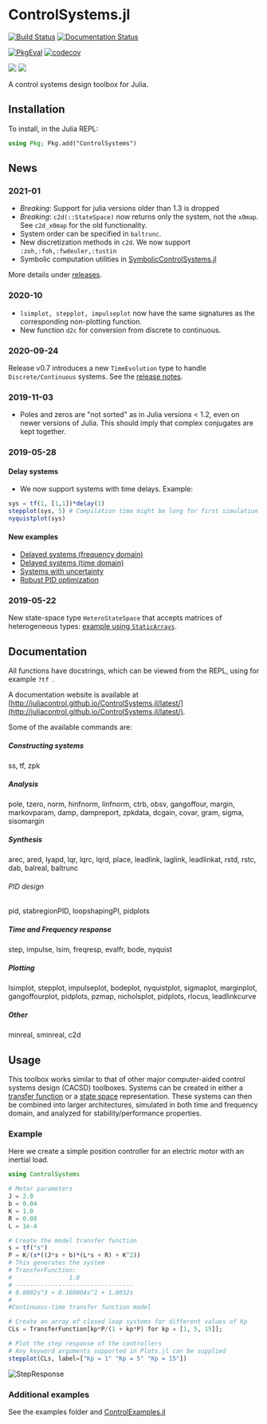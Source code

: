 # ControlSystems.jl

[![Build Status](https://github.com/JuliaControl/ControlSystems.jl/workflows/CI/badge.svg)](https://github.com/JuliaControl/ControlSystems.jl/actions?query=workflow%3ACI)
[![Documentation Status](https://github.com/JuliaControl/ControlSystems.jl/workflows/Docs/badge.svg)](https://github.com/JuliaControl/ControlSystems.jl/actions?query=workflow%3ADocs)

[![PkgEval](https://juliaci.github.io/NanosoldierReports/pkgeval_badges/C/ControlSystems.svg)](https://juliaci.github.io/NanosoldierReports/pkgeval_badges/report.html)
[![codecov](https://codecov.io/gh/JuliaControl/ControlSystems.jl/branch/master/graph/badge.svg)](https://codecov.io/gh/JuliaControl/ControlSystems.jl)

[![](https://img.shields.io/badge/docs-stable-blue.svg)](https://juliacontrol.github.io/ControlSystems.jl/stable)
[![](https://img.shields.io/badge/docs-latest-blue.svg)](https://juliacontrol.github.io/ControlSystems.jl/latest)

A control systems design toolbox for Julia.

## Installation

To install, in the Julia REPL:

```julia
using Pkg; Pkg.add("ControlSystems")
```

## News

### 2021-01
- *Breaking*: Support for julia versions older than 1.3 is dropped
- *Breaking*: `c2d(::StateSpace)` now returns only the system, not the `x0map`. See `c2d_x0map` for the old functionality.
- System order can be specified in `baltrunc`.
- New discretization methods in `c2d`. We now support `:zoh,:foh,:fwdeuler,:tustin`
- Symbolic computation utilities in [SymbolicControlSystems.jl](https://github.com/JuliaControl/SymbolicControlSystems.jl)

More details under [releases](https://github.com/JuliaControl/ControlSystems.jl/releases).

### 2020-10
- `lsimplot, stepplot, impulseplot` now have the same signatures as the corresponding non-plotting function.
- New function `d2c` for conversion from discrete to continuous.

### 2020-09-24
Release v0.7 introduces a new `TimeEvolution` type to handle `Discrete/Continuous` systems. See the [release notes](https://github.com/JuliaControl/ControlSystems.jl/releases/tag/v0.7.0).

### 2019-11-03
- Poles and zeros are "not sorted" as in Julia versions < 1.2, even on newer versions of Julia. This should imply that complex conjugates are kept together.

### 2019-05-28
#### Delay systems
- We now support systems with time delays. Example:
```julia
sys = tf(1, [1,1])*delay(1)
stepplot(sys, 5) # Compilation time might be long for first simulation
nyquistplot(sys)
```
#### New examples
- [Delayed systems (frequency domain)](https://github.com/JuliaControl/ControlSystems.jl/blob/master/example/delayed_lti_system.jl)
- [Delayed systems (time domain)](https://github.com/JuliaControl/ControlSystems.jl/blob/master/example/delayed_lti_timeresp.jl)
- [Systems with uncertainty](https://github.com/baggepinnen/MonteCarloMeasurements.jl/blob/master/examples/controlsystems.jl)
- [Robust PID optimization](https://github.com/baggepinnen/MonteCarloMeasurements.jl/blob/master/examples/robust_controller_opt.jl)
### 2019-05-22
New state-space type `HeteroStateSpace` that accepts matrices of heterogeneous types: [example using `StaticArrays`](https://juliacontrol.github.io/ControlSystems.jl/latest/man/creating_systems/#Creating-State-Space-Systems-1).

## Documentation

All functions have docstrings, which can be viewed from the REPL, using for example `?tf `.

A documentation website is available at [http://juliacontrol.github.io/ControlSystems.jl/latest/](http://juliacontrol.github.io/ControlSystems.jl/latest/).

Some of the available commands are:
##### Constructing systems
ss, tf, zpk
##### Analysis
pole, tzero, norm, hinfnorm, linfnorm, ctrb, obsv, gangoffour, margin, markovparam, damp, dampreport, zpkdata, dcgain, covar, gram, sigma, sisomargin
##### Synthesis
arec, ared, lyapd, lqr, lqrc, lqrd, place, leadlink, laglink, leadlinkat, rstd, rstc, dab, balreal, baltrunc
###### PID design
pid, stabregionPID, loopshapingPI, pidplots
##### Time and Frequency response
step, impulse, lsim, freqresp, evalfr, bode, nyquist
##### Plotting
lsimplot, stepplot, impulseplot, bodeplot, nyquistplot, sigmaplot, marginplot, gangoffourplot, pidplots, pzmap, nicholsplot, pidplots, rlocus, leadlinkcurve
##### Other
minreal, sminreal, c2d
## Usage

This toolbox works similar to that of other major computer-aided control
systems design (CACSD) toolboxes. Systems can be created in either a [transfer
function](http://en.wikipedia.org/wiki/Transfer_function) or a [state
space](http://en.wikipedia.org/wiki/State-space_representation) representation.
These systems can then be combined into larger architectures, simulated in both
time and frequency domain, and analyzed for stability/performance properties.

### Example

Here we create a simple position controller for an electric motor with an
inertial load.

```julia
using ControlSystems

# Motor parameters
J = 2.0
b = 0.04
K = 1.0
R = 0.08
L = 1e-4

# Create the model transfer function
s = tf("s")
P = K/(s*((J*s + b)*(L*s + R) + K^2))
# This generates the system
# TransferFunction:
#                1.0
# ---------------------------------
# 0.0002s^3 + 0.160004s^2 + 1.0032s
#
#Continuous-time transfer function model

# Create an array of closed loop systems for different values of Kp
CLs = TransferFunction[kp*P/(1 + kp*P) for kp = [1, 5, 15]];

# Plot the step response of the controllers
# Any keyword arguments supported in Plots.jl can be supplied
stepplot(CLs, label=["Kp = 1" "Kp = 5" "Kp = 15"])
```

![StepResponse](/example/step_response.png)

### Additional examples
See the examples folder and [ControlExamples.jl](https://github.com/JuliaControl/ControlExamples.jl/)
